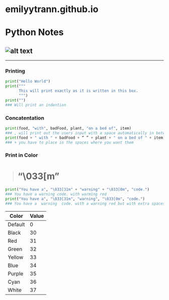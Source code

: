 # emilyytrann.github.io

# Python Notes
![alt text](https://www.google.com/url?sa=i&url=https%3A%2F%2Fwww.pinterest.com%2Fpin%2F518828819554429602%2F&psig=AOvVaw309zWutYAv2I378Q7rEPdu&ust=1697326065249000&source=images&cd=vfe&opi=89978449&ved=0CBAQjRxqFwoTCNCijbqW9IEDFQAAAAAdAAAAABAE "Underline")
---
***

### Printing
```python
print("Hello World")
print("""
      This will print exactly as it is written in this box.
      """)
print("")
### Will print an indention
```

### Concatentation
```python
print(food, "with", badFood, plant, "on a bed of", item)
### , will print out the users input with a space automatically in between
print(food + " with " + badFood + “ ” + plant + " on a bed of " + item)
### + you have to place in the spaces where you want them
```

### Print in Color
> # “\033[m”
```python
print("You have a", "\033[31m" + "warning" + "\033[0m", "code.")
### You have a warning code. with warming red
print("You have a", "\033[31m", "warning", "\033[0m", "code.")
### You have a  warning  code. with a warning red but with extra spaces
```
| **Color**   | **Value** |
|---------|-------|
| Default | 0     |
| Black   | 30    |
| Red     | 31    |
| Green   | 32    |
| Yellow  | 33    |
| Blue    | 34    |
| Purple  | 35    |
| Cyan    | 36    |
| White   | 37    |
